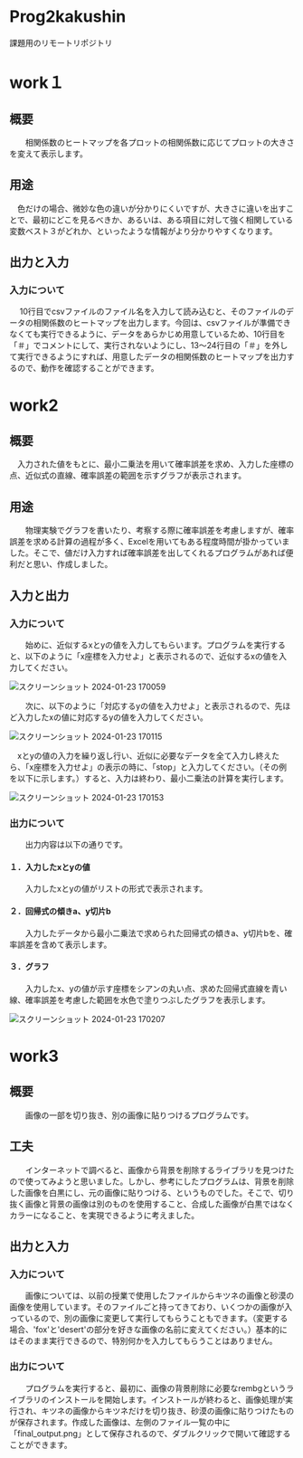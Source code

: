 # Prog2kakushin
課題用のリモートリポジトリ

# work１

## 概要
 
　　相関係数のヒートマップを各プロットの相関係数に応じてプロットの大きさを変えて表示します。

## 用途

  　色だけの場合、微妙な色の違いが分かりにくいですが、大きさに違いを出すことで、最初にどこを見るべきか、あるいは、ある項目に対して強く相関している変数ベスト３がどれか、といったような情報がより分かりやすくなります。
  
 ## 出力と入力

 ### 入力について
  
 　 10行目でcsvファイルのファイル名を入力して読み込むと、そのファイルのデータの相関係数のヒートマップを出力します。今回は、csvファイルが準備できなくても実行できるように、データをあらかじめ用意しているため、10行目を「＃」でコメントにして、実行されないようにし、13～24行目の「＃」を外して実行できるようにすれば、用意したデータの相関係数のヒートマップを出力するので、動作を確認することができます。


# work2

## 概要

  　入力された値をもとに、最小二乗法を用いて確率誤差を求め、入力した座標の点、近似式の直線、確率誤差の範囲を示すグラフが表示されます。

## 用途

 　　物理実験でグラフを書いたり、考察する際に確率誤差を考慮しますが、確率誤差を求める計算の過程が多く、Excelを用いてもある程度時間が掛かっていました。そこで、値だけ入力すれば確率誤差を出してくれるプログラムがあれば便利だと思い、作成しました。


## 入力と出力

### 入力について

　　始めに、近似するxとyの値を入力してもらいます。プログラムを実行すると、以下のように「x座標を入力せよ」と表示されるので、近似するxの値を入力してください。

 ![スクリーンショット 2024-01-23 170059](https://github.com/inside-river/Prog2kakushin/assets/153084918/2585c8b8-c962-4956-a480-f0fa93665d76)

　　次に、以下のように「対応するyの値を入力せよ」と表示されるので、先ほど入力したxの値に対応するyの値を入力してください。

![スクリーンショット 2024-01-23 170115](https://github.com/inside-river/Prog2kakushin/assets/153084918/d47b2892-12a6-4658-9585-08561b1c430c)
  
  　xとyの値の入力を繰り返し行い、近似に必要なデータを全て入力し終えたら、「x座標を入力せよ」の表示の時に、「stop」と入力してください。（その例を以下に示します。）すると、入力は終わり、最小二乗法の計算を実行します。

![スクリーンショット 2024-01-23 170153](https://github.com/inside-river/Prog2kakushin/assets/153084918/2d8d43aa-cf88-44b6-bf25-d05974cd1d62)
  
### 出力について

　　出力内容は以下の通りです。

#### １．入力したxとyの値

　　入力したxとyの値がリストの形式で表示されます。

#### ２．回帰式の傾きa、y切片b

　　入力したデータから最小二乗法で求められた回帰式の傾きa、y切片bを、確率誤差を含めて表示します。

#### ３．グラフ

　　入力したx、yの値が示す座標をシアンの丸い点、求めた回帰式直線を青い線、確率誤差を考慮した範囲を水色で塗りつぶしたグラフを表示します。

![スクリーンショット 2024-01-23 170207](https://github.com/inside-river/Prog2kakushin/assets/153084918/d30645e4-ea9a-406c-8a8f-27769b787105)

# work3

## 概要

　　画像の一部を切り抜き、別の画像に貼りつけるプログラムです。

## 工夫
  
　　インターネットで調べると、画像から背景を削除するライブラリを見つけたので使ってみようと思いました。しかし、参考にしたプログラムは、背景を削除した画像を白黒にし、元の画像に貼りつける、というものでした。そこで、切り抜く画像と背景の画像は別のものを使用すること、合成した画像が白黒ではなくカラーになること、を実現できるように考えました。


## 出力と入力

### 入力について

　　画像については、以前の授業で使用したファイルからキツネの画像と砂漠の画像を使用しています。そのファイルごと持ってきており、いくつかの画像が入っているので、別の画像に変更して実行してもらうこともできます。（変更する場合、'fox'と'desert'の部分を好きな画像の名前に変えてください。）基本的にはそのまま実行できるので、特別何かを入力してもらうことはありません。

### 出力について

　　プログラムを実行すると、最初に、画像の背景削除に必要なrembgというライブラリのインストールを開始します。インストールが終わると、画像処理が実行され、キツネの画像からキツネだけを切り抜き、砂漠の画像に貼りつけたものが保存されます。作成した画像は、左側のファイル一覧の中に「final_output.png」として保存されるので、ダブルクリックで開いて確認することができます。
